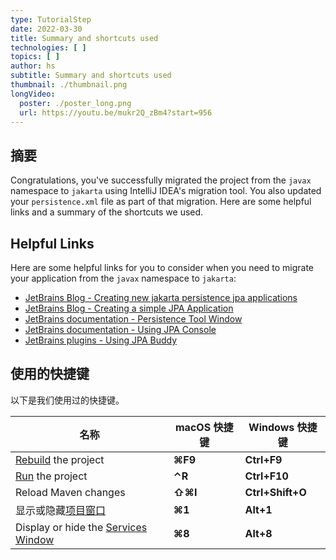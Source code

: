 ```yaml
---
type: TutorialStep
date: 2022-03-30
title: Summary and shortcuts used
technologies: [ ]
topics: [ ]
author: hs
subtitle: Summary and shortcuts used
thumbnail: ./thumbnail.png
longVideo:
  poster: ./poster_long.png
  url: https://youtu.be/mukr2Q_zBm4?start=956
---
```


## 摘要
Congratulations, you've successfully migrated the project from the `javax` namespace to `jakarta` using IntelliJ IDEA's migration tool. You also updated your `persistence.xml` file as part of that migration. Here are some helpful links and a summary of the shortcuts we used.

## Helpful Links
Here are some helpful links for you to consider when you need to migrate your application from the `javax` namespace to `jakarta`:

- [JetBrains Blog - Creating new jakarta persistence jpa applications](https://blog.jetbrains.com/idea/2021/02/creating-new-jakarta-persistence-jpa-applications/)
- [JetBrains Blog - Creating a simple JPA Application](https://blog.jetbrains.com/idea/2021/02/creating-a-simple-jpa-application/)
- [JetBrains documentation - Persistence Tool Window](https://www.jetbrains.com/help/idea/persistence-tool-window.html)
- [JetBrains documentation - Using JPA Console](https://www.jetbrains.com/help/idea/using-jpa-console.html)
- [JetBrains plugins - Using JPA Buddy](https://plugins.jetbrains.com/plugin/15075-jpa-buddy)


## 使用的快捷键
以下是我们使用过的快捷键。

| 名称                                                                                                   | macOS 快捷键 | Windows 快捷键      |
| ---------------------------------------------------------------------------------------------------- | --------- | ---------------- |
| [Rebuild](https://www.jetbrains.com/help/idea/compiling-applications.html) the project               | **⌘F9**   | **Ctrl+F9**      |
| [Run](https://www.jetbrains.com/help/idea/running-applications.html) the project                     | **⌃R**    | **Ctrl+F10**     |
| Reload Maven changes                                                                                 | **⇧⌘I**   | **Ctrl+Shift+O** |
| 显示或隐藏[项目窗口](https://www.jetbrains.com/help/idea/project-tool-window.html)                            | **⌘1**    | **Alt+1**        |
| Display or hide the [Services Window](https://www.jetbrains.com/help/idea/services-tool-window.html) | **⌘8**    | **Alt+8**        |